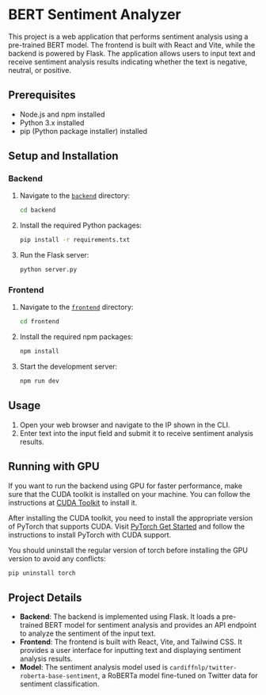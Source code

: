 # BERT Sentiment Analyzer

This project is a web application that performs sentiment analysis using a pre-trained BERT model. The frontend is built with React and Vite, while the backend is powered by Flask. The application allows users to input text and receive sentiment analysis results indicating whether the text is negative, neutral, or positive.

## Prerequisites

- Node.js and npm installed
- Python 3.x installed
- pip (Python package installer) installed

## Setup and Installation

### Backend

1. Navigate to the [`backend`](command:_github.copilot.openRelativePath?%5B%7B%22scheme%22%3A%22file%22%2C%22authority%22%3A%22%22%2C%22path%22%3A%22%2FD%3A%2FWeb%20Development%2FProjects%2FBERT%20Testing%2Fbackend%22%2C%22query%22%3A%22%22%2C%22fragment%22%3A%22%22%7D%2C%2208853fac-bf0d-47a7-a12a-e5fecfabbf59%22%5D "d:\Web Development\Projects\BERT Testing\backend") directory:

    ```sh
    cd backend
    ```

2. Install the required Python packages:

    ```sh
    pip install -r requirements.txt
    ```

3. Run the Flask server:

    ```sh
    python server.py
    ```

### Frontend

1. Navigate to the [`frontend`](command:_github.copilot.openRelativePath?%5B%7B%22scheme%22%3A%22file%22%2C%22authority%22%3A%22%22%2C%22path%22%3A%22%2FD%3A%2FWeb%20Development%2FProjects%2FBERT%20Testing%2Ffrontend%22%2C%22query%22%3A%22%22%2C%22fragment%22%3A%22%22%7D%2C%2208853fac-bf0d-47a7-a12a-e5fecfabbf59%22%5D "d:\Web Development\Projects\BERT Testing\frontend") directory:

    ```sh
    cd frontend
    ```

2. Install the required npm packages:

    ```sh
    npm install
    ```

3. Start the development server:

    ```sh
    npm run dev
    ```

## Usage

1. Open your web browser and navigate to the IP shown in the CLI.
2. Enter text into the input field and submit it to receive sentiment analysis results.

## Running with GPU

If you want to run the backend using GPU for faster performance, make sure that the CUDA toolkit is installed on your machine. You can follow the instructions at [CUDA Toolkit](https://developer.nvidia.com/cuda-toolkit) to install it.

After installing the CUDA toolkit, you need to install the appropriate version of PyTorch that supports CUDA. Visit [PyTorch Get Started](https://pytorch.org/get-started/locally/) and follow the instructions to install PyTorch with CUDA support.

You should uninstall the regular version of torch before installing the GPU version to avoid any conflicts:

```sh
pip uninstall torch
```

## Project Details

- **Backend**: The backend is implemented using Flask. It loads a pre-trained BERT model for sentiment analysis and provides an API endpoint to analyze the sentiment of the input text.
- **Frontend**: The frontend is built with React, Vite, and Tailwind CSS. It provides a user interface for inputting text and displaying sentiment analysis results.
- **Model**: The sentiment analysis model used is `cardiffnlp/twitter-roberta-base-sentiment`, a RoBERTa model fine-tuned on Twitter data for sentiment classification.
